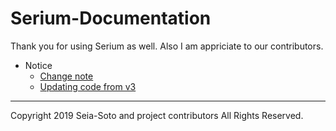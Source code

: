 # Serium-Documentation

Thank you for using Serium as well. Also I am appriciate to our contributors.

- Notice
  - [Change note](./changeNote.md)
  - [Updating code from v3](./updatingCode.md)

----

Copyright 2019 Seia-Soto and project contributors All Rights Reserved.
